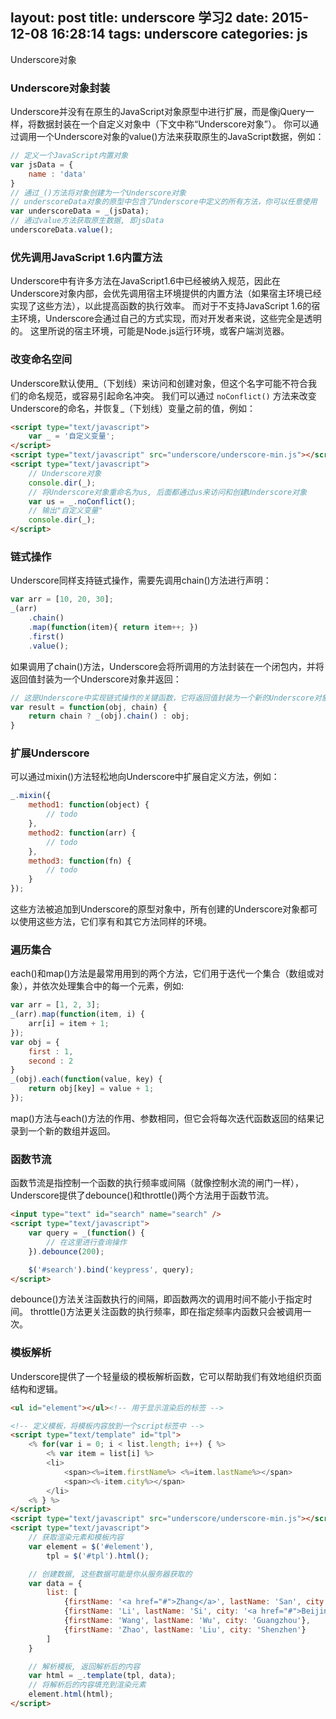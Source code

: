 layout: post
title: underscore 学习2
date: 2015-12-08 16:28:14
tags: underscore
categories: js
---
Underscore对象
<!-- more -->

### Underscore对象封装
Underscore并没有在原生的JavaScript对象原型中进行扩展，而是像jQuery一样，将数据封装在一个自定义对象中（下文中称“Underscore对象”）。
你可以通过调用一个Underscore对象的value()方法来获取原生的JavaScript数据，例如：
```javascript
// 定义一个JavaScript内置对象
var jsData = {
    name : 'data'
}
// 通过_()方法将对象创建为一个Underscore对象
// underscoreData对象的原型中包含了Underscore中定义的所有方法，你可以任意使用
var underscoreData = _(jsData);
// 通过value方法获取原生数据, 即jsData
underscoreData.value();
```
### 优先调用JavaScript 1.6内置方法
Underscore中有许多方法在JavaScript1.6中已经被纳入规范，因此在Underscore对象内部，会优先调用宿主环境提供的内置方法（如果宿主环境已经实现了这些方法），以此提高函数的执行效率。
而对于不支持JavaScript 1.6的宿主环境，Underscore会通过自己的方式实现，而对开发者来说，这些完全是透明的。
这里所说的宿主环境，可能是Node.js运行环境，或客户端浏览器。

### 改变命名空间
Underscore默认使用_（下划线）来访问和创建对象，但这个名字可能不符合我们的命名规范，或容易引起命名冲突。
我们可以通过 `noConflict()` 方法来改变Underscore的命名，并恢复_（下划线）变量之前的值，例如：

```html
<script type="text/javascript">
    var _ = '自定义变量';
</script>
<script type="text/javascript" src="underscore/underscore-min.js"></script>
<script type="text/javascript">
    // Underscore对象
    console.dir(_);
    // 将Underscore对象重命名为us, 后面都通过us来访问和创建Underscore对象
    var us = _.noConflict();
    // 输出"自定义变量"
    console.dir(_);
</script>
```

### 链式操作
Underscore同样支持链式操作，需要先调用chain()方法进行声明：
```javascript
var arr = [10, 20, 30];
_(arr)
    .chain()
    .map(function(item){ return item++; })
    .first()
    .value();
```
如果调用了chain()方法，Underscore会将所调用的方法封装在一个闭包内，并将返回值封装为一个Underscore对象并返回：
```javascript
// 这是Underscore中实现链式操作的关键函数，它将返回值封装为一个新的Underscore对象，并再次调用chain()方法，为方法链中的下一个函数提供支持。
var result = function(obj, chain) {
    return chain ? _(obj).chain() : obj;
}
```

### 扩展Underscore
可以通过mixin()方法轻松地向Underscore中扩展自定义方法，例如：
```javascript
_.mixin({
    method1: function(object) {
        // todo
    },
    method2: function(arr) {
        // todo
    },
    method3: function(fn) {
        // todo
    }
});
```
这些方法被追加到Underscore的原型对象中，所有创建的Underscore对象都可以使用这些方法，它们享有和其它方法同样的环境。

### 遍历集合
each()和map()方法是最常用用到的两个方法，它们用于迭代一个集合（数组或对象），并依次处理集合中的每一个元素，例如:
```javascript
var arr = [1, 2, 3];
_(arr).map(function(item, i) {
    arr[i] = item + 1;
});
var obj = {
    first : 1,
    second : 2
}
_(obj).each(function(value, key) {
    return obj[key] = value + 1;
});
```
map()方法与each()方法的作用、参数相同，但它会将每次迭代函数返回的结果记录到一个新的数组并返回。

### 函数节流
函数节流是指控制一个函数的执行频率或间隔（就像控制水流的闸门一样），Underscore提供了debounce()和throttle()两个方法用于函数节流。
```html
<input type="text" id="search" name="search" />
<script type="text/javascript">
    var query = _(function() {
        // 在这里进行查询操作
    }).debounce(200);

    $('#search').bind('keypress', query);
</script>
```
debounce()方法关注函数执行的间隔，即函数两次的调用时间不能小于指定时间。
throttle()方法更关注函数的执行频率，即在指定频率内函数只会被调用一次。

### 模板解析
Underscore提供了一个轻量级的模板解析函数，它可以帮助我们有效地组织页面结构和逻辑。
```html
<ul id="element"></ul><!-- 用于显示渲染后的标签 -->

<!-- 定义模板，将模板内容放到一个script标签中 -->
<script type="text/template" id="tpl">
    <% for(var i = 0; i < list.length; i++) { %>
        <% var item = list[i] %>
        <li>
            <span><%=item.firstName%> <%=item.lastName%></span>
            <span><%-item.city%></span>
        </li>
    <% } %>
</script>
<script type="text/javascript" src="underscore/underscore-min.js"></script>
<script type="text/javascript">
    // 获取渲染元素和模板内容
    var element = $('#element'),
        tpl = $('#tpl').html();

    // 创建数据, 这些数据可能是你从服务器获取的
    var data = {
        list: [
            {firstName: '<a href="#">Zhang</a>', lastName: 'San', city: 'Shanghai'},
            {firstName: 'Li', lastName: 'Si', city: '<a href="#">Beijing</a>'},
            {firstName: 'Wang', lastName: 'Wu', city: 'Guangzhou'},
            {firstName: 'Zhao', lastName: 'Liu', city: 'Shenzhen'}
        ]
    }

    // 解析模板, 返回解析后的内容
    var html = _.template(tpl, data);
    // 将解析后的内容填充到渲染元素
    element.html(html);
</script>
```